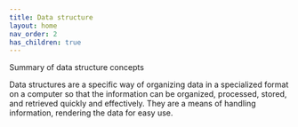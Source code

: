 ```yaml
---
title: Data structure
layout: home
nav_order: 2
has_children: true
---
```


Summary of data structure concepts

Data structures are a specific way of organizing data in a specialized format on a computer so that the information can be organized, processed, stored, and retrieved quickly and effectively. They are a means of handling information, rendering the data for easy use.